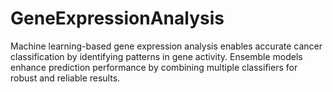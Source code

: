 # GeneExpressionAnalysis
Machine learning-based gene expression analysis enables accurate cancer classification by identifying patterns in gene activity. Ensemble models enhance prediction performance by combining multiple classifiers for robust and reliable results.
